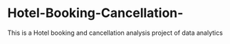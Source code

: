 # Hotel-Booking-Cancellation-
This is a Hotel booking and cancellation analysis project of data analytics
